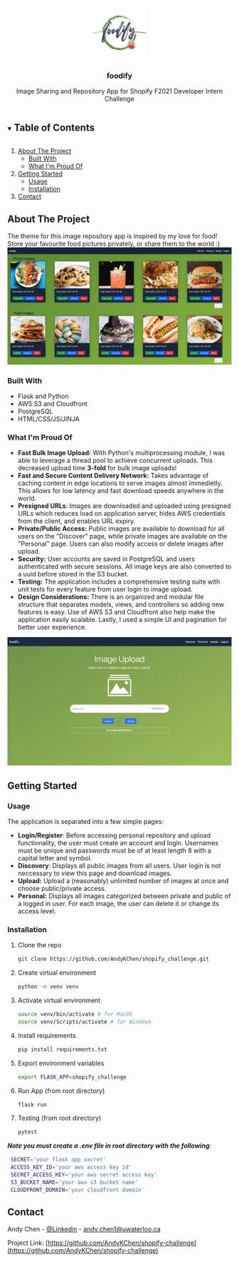 
<br />
<p align="center">
  <a href="https://github.com/AndyKChen/shopify-challenge">
    <img src="images/foodify_logo.png" alt="Logo" width="120" height="120">
  </a>

  <h3 align="center">foodify</h3>

  <p align="center">
    Image Sharing and Repository App for Shopify F2021 Developer Intern Challenge
    <br />
  </p>
</p>



<!-- TABLE OF CONTENTS -->
<details open="open">
  <summary><h2 style="display: inline-block">Table of Contents</h2></summary>
  <ol>
    <li>
      <a href="#about-the-project">About The Project</a>
      <ul>
        <li><a href="#built-with">Built With</a></li>
        <li><a href="#what-im-proud-of">What I'm Proud Of</a></li>
      </ul>
    </li>
    <li>
      <a href="#getting-started">Getting Started</a>
      <ul>
        <li><a href="#usage">Usage</a></li>
        <li><a href="#installation">Installation</a></li>
      </ul>
    </li>
    <li><a href="#contact">Contact</a></li>
  </ol>
</details>



<!-- ABOUT THE PROJECT -->
## About The Project
The theme for this image repository app is inspired by my love for food! Store your favourite food pictures privately, or share them to the world :)
![Personal Page](images/personal_page.png)


### Built With

* Flask and Python
* AWS S3 and Cloudfront
* PostgreSQL
* HTML/CSS/JS/JINJA

### What I'm Proud Of

* **Fast Bulk Image Upload:** With Python's multiprocessing module, I was able to leverage a thread pool to achieve concurrent uploads. This decreased upload time **3-fold** for bulk image uploads!
* **Fast and Secure Content Delivery Network:** Takes advantage of caching content in edge locations to serve images almost immedietly. This allows for low latency and fast download speeds anywhere in the world.
* **Presigned URLs**: Images are downloaded and uploaded using presigned URLs which reduces load on application server, hides AWS credentials from the client, and enables URL expiry.
* **Private/Public Access:** Public images are available to download for all users on the "Discover" page, while private images are available on the "Personal" page. Users can also modify access or delete images after upload.
* **Security:** User accounts are saved in PostgreSQL and users authenticated with secure sessions. All image keys are also converted to a uuid before stored in the S3 bucket.
* **Testing:** The application includes a comprehensive testing suite with unit tests for every feature from user login to image upload.
* **Design Considerations:** There is an organized and modular file structure that separates models, views, and controllers so adding new features is easy. Use of AWS S3 and Cloudfront also help make the application easily scalable. Lastly, I used a simple UI and pagination for better user experience.

![Upload Page](images/upload_page.png)

<!-- GETTING STARTED -->
## Getting Started

### Usage

The application is separated into a few simple pages:
* **Login/Register**: Before accessing personal repository and upload functionality, the user must create an account and login. Usernames must be unique and passwords must be of at least length 8 with a capital letter and symbol.
* **Discovery**: Displays all public images from all users. User login is not neccessary to view this page and download images.
* **Upload:** Upload a (reasonably) unlimited number of images at once and choose public/private access.
* **Personal:** Displays all images categorized between private and public of a logged in user. For each image, the user can delete it or change its access level.


### Installation

1. Clone the repo
   ```sh
   git clone https://github.com/AndyKChen/shopify_challenge.git
   ```
2. Create virtual environment
   ```sh
   python -m venv venv
   ```
3. Activate virtual environment
   ```sh
   source venv/bin/activate # for MacOS
   source venv/Scripts/activate # for Windows
   ```
4. Install requirements
   ```sh
   pip install requirements.txt
   ```
5. Export environment variables
   ```sh
   export FLASK_APP=shopify_challenge
   ```
6. Run App (from root directory)
   ```sh
   flask run
   ```
7. Testing (from root directory)
   ```sh
   pytest
   ```
***Note you must create a .env file in root directory with the following***:
  ```sh
   SECRET='your flask app secret'
   ACCESS_KEY_ID='your aws access key id'
   SECRET_ACCESS_KEY='your aws secret access key'
   S3_BUCKET_NAME='your aws s3 bucket name'
   CLOUDFRONT_DOMAIN='your cloudfront domain'
   ```

<!-- Contact -->
## Contact
Andy Chen - [@Linkedin](https://www.linkedin.com/in/andyc12/) - andy.chen1@uwaterloo.ca

Project Link: [https://github.com/AndyKChen/shopify-challenge](https://github.com/AndyKChen/shopify-challenge)
